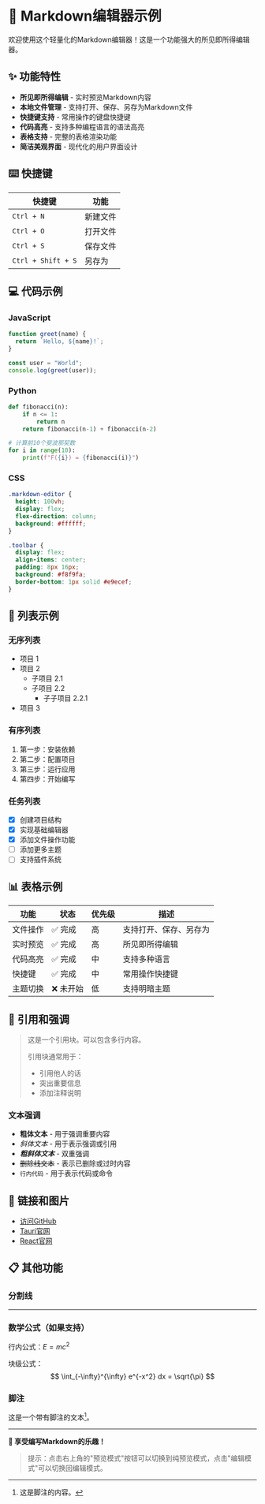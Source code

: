 # 🚀 Markdown编辑器示例

欢迎使用这个轻量化的Markdown编辑器！这是一个功能强大的所见即所得编辑器。

## ✨ 功能特性

- **所见即所得编辑** - 实时预览Markdown内容
- **本地文件管理** - 支持打开、保存、另存为Markdown文件  
- **快捷键支持** - 常用操作的键盘快捷键
- **代码高亮** - 支持多种编程语言的语法高亮
- **表格支持** - 完整的表格渲染功能
- **简洁美观界面** - 现代化的用户界面设计

## ⌨️ 快捷键

| 快捷键 | 功能 |
|--------|------|
| `Ctrl + N` | 新建文件 |
| `Ctrl + O` | 打开文件 |
| `Ctrl + S` | 保存文件 |
| `Ctrl + Shift + S` | 另存为 |

## 💻 代码示例

### JavaScript
```javascript
function greet(name) {
  return `Hello, ${name}!`;
}

const user = "World";
console.log(greet(user));
```

### Python
```python
def fibonacci(n):
    if n <= 1:
        return n
    return fibonacci(n-1) + fibonacci(n-2)

# 计算前10个斐波那契数
for i in range(10):
    print(f"F({i}) = {fibonacci(i)}")
```

### CSS
```css
.markdown-editor {
  height: 100vh;
  display: flex;
  flex-direction: column;
  background: #ffffff;
}

.toolbar {
  display: flex;
  align-items: center;
  padding: 8px 16px;
  background: #f8f9fa;
  border-bottom: 1px solid #e9ecef;
}
```

## 📝 列表示例

### 无序列表
- 项目 1
- 项目 2
  - 子项目 2.1
  - 子项目 2.2
    - 子子项目 2.2.1
- 项目 3

### 有序列表
1. 第一步：安装依赖
2. 第二步：配置项目
3. 第三步：运行应用
4. 第四步：开始编写

### 任务列表
- [x] 创建项目结构
- [x] 实现基础编辑器
- [x] 添加文件操作功能
- [ ] 添加更多主题
- [ ] 支持插件系统

## 📊 表格示例

| 功能 | 状态 | 优先级 | 描述 |
|------|------|--------|------|
| 文件操作 | ✅ 完成 | 高 | 支持打开、保存、另存为 |
| 实时预览 | ✅ 完成 | 高 | 所见即所得编辑 |
| 代码高亮 | ✅ 完成 | 中 | 支持多种语言 |
| 快捷键 | ✅ 完成 | 中 | 常用操作快捷键 |
| 主题切换 | ❌ 未开始 | 低 | 支持明暗主题 |

## 💬 引用和强调

> 这是一个引用块。可以包含多行内容。
> 
> 引用块通常用于：
> - 引用他人的话
> - 突出重要信息
> - 添加注释说明

### 文本强调

- **粗体文本** - 用于强调重要内容
- *斜体文本* - 用于表示强调或引用
- ***粗斜体文本*** - 双重强调
- ~~删除线文本~~ - 表示已删除或过时内容
- `行内代码` - 用于表示代码或命令

## 🔗 链接和图片

- [访问GitHub](https://github.com)
- [Tauri官网](https://tauri.app)
- [React官网](https://react.dev)

## 📋 其他功能

### 分割线

---

### 数学公式（如果支持）

行内公式：$E = mc^2$

块级公式：
$$
\int_{-\infty}^{\infty} e^{-x^2} dx = \sqrt{\pi}
$$

### 脚注

这是一个带有脚注的文本[^1]。

[^1]: 这是脚注的内容。

---

**🎉 享受编写Markdown的乐趣！**

> 提示：点击右上角的"预览模式"按钮可以切换到纯预览模式，点击"编辑模式"可以切换回编辑模式。
